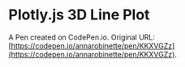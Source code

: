 # Plotly.js 3D Line Plot

A Pen created on CodePen.io. Original URL: [https://codepen.io/annarobinette/pen/KKXVGZz](https://codepen.io/annarobinette/pen/KKXVGZz).


